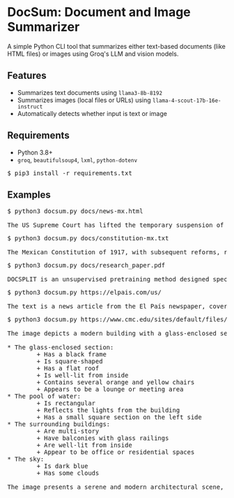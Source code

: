 # DocSum: Document and Image Summarizer

A simple Python CLI tool that summarizes either text-based documents (like HTML files) or images using Groq's LLM and vision models.

## Features

- Summarizes text documents using `llama3-8b-8192`
- Summarizes images (local files or URLs) using `llama-4-scout-17b-16e-instruct`
- Automatically detects whether input is text or image

## Requirements

- Python 3.8+
- `groq`, `beautifulsoup4`, `lxml`, `python-dotenv`

<pre>
$ pip3 install -r requirements.txt
</pre>

## Examples

<pre>
$ python3 docsum.py docs/news-mx.html<br>
The US Supreme Court has lifted the temporary suspension of a 1798 law allowing President Trump to deport immigrants accused of being affiliated with a criminal organization in Venezuela, known as the "Tren de Aragua", without a formal trial. The decision, made by a 5-4 vote, allows the deportations to continue, although the immigrant must be given the opportunity to appeal their removal. The court's decision is seen as a victory for Trump, who has been seeking to use the law to crack down on unauthorized immigration.
</pre>

<pre>
$ python3 docsum.py docs/constitution-mx.txt<br>
The Mexican Constitution of 1917, with subsequent reforms, recognizes and guarantees the rights of indigenous peoples, including self-determination, autonomy, and cultural preservation. The constitution outlines the structure and powers of the government, including the legislative, executive, and judicial branches, as well as the rights and responsibilities of citizens. Additionally, the constitution addresses various social and economic issues, such as workers' rights, labor protections, and the organization of municipalities and metropolitan areas.
</pre>

<pre>
$ python3 docsum.py docs/research_paper.pdf<br>
DOCSPLIT is an unsupervised pretraining method designed specifically for large documents that uses a contrastive loss to force models to consider the global context of a document, resulting in high-quality document embeddings. The method outperforms other pretraining methods on document classification, few-shot learning, and document retrieval tasks, achieving state-of-the-art performance with the LongFormer-based DOCSPLITlong model.
</pre>

<pre>
$ python3 docsum.py https://elpais.com/us/<br>
The text is a news article from the El País newspaper, covering a wide range of topics including politics, economy, culture, and sports. The article mentions the ongoing trade war between China and the United States, with China raising its tariffs to 125% and President Trump facing a marathon of trade negotiations. The article also touches on other news stories, including the death of five Spanish tourists in a helicopter crash in New York, the ongoing migrant crisis in the US, and the impact of the COVID-19 pandemic on the global economy.
</pre>

<pre>
$ python3 docsum.py https://www.cmc.edu/sites/default/files/about/images/20170213-cube.jpg<br>
The image depicts a modern building with a glass-enclosed section, featuring a pool of water in front and a dark blue sky in the background.

* The glass-enclosed section:
        + Has a black frame
        + Is square-shaped
        + Has a flat roof
        + Is well-lit from inside
        + Contains several orange and yellow chairs
        + Appears to be a lounge or meeting area
* The pool of water:
        + Is rectangular
        + Reflects the lights from the building
        + Has a small square section on the left side
* The surrounding buildings:
        + Are multi-story
        + Have balconies with glass railings
        + Are well-lit from inside
        + Appear to be office or residential spaces
* The sky:
        + Is dark blue
        + Has some clouds

The image presents a serene and modern architectural scene, with a focus on clean lines, minimalism, and functionality. The use of glass, steel, and water creates a sense of calmness and sophistication.
</pre>